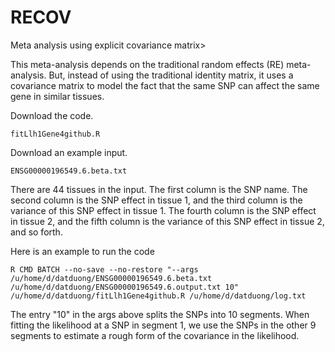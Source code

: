# RECOV
Meta analysis using explicit covariance matrix>


This meta-analysis depends on the traditional random effects (RE) meta-analysis. But, instead of using the traditional identity matrix, it uses a covariance matrix to model the fact that the same SNP can affect the same gene in similar tissues. 

Download the code. 
```
fitLlh1Gene4github.R 
```

Download an example input. 
```
ENSG00000196549.6.beta.txt 
```
There are 44 tissues in the input. The first column is the SNP name. The second column is the SNP effect in tissue 1, and the third column is the variance of this SNP effect in tissue 1. The fourth column is the SNP effect in tissue 2, and the fifth column is the variance of this SNP effect in tissue 2, and so forth. 

Here is an example to run the code 

```
R CMD BATCH --no-save --no-restore "--args /u/home/d/datduong/ENSG00000196549.6.beta.txt /u/home/d/datduong/ENSG00000196549.6.output.txt 10" /u/home/d/datduong/fitLlh1Gene4github.R /u/home/d/datduong/log.txt
```

The entry "10" in the args above splits the SNPs into 10 segments. When fitting the likelihood at a SNP in segment 1, we use the SNPs in the other 9 segments to estimate a rough form of the covariance in the likelihood. 

